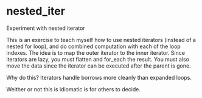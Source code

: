 # nested_iter
Experiment with nested iterator


This is an exercise to teach myself how to use nested iterators 
(instead of a nested for loop), and do combined computation
with each of the loop indexes. The idea is to map the outer iterator
to the inner iterator. Since iterators are lazy, you must flatten
and for_each the result. You must also move the data since the
iterator can be executed after the parent is gone.

Why do this? Iterators handle borrows more cleanly than expanded
loops. 

Weither or not this is idiomatic is for others to decide.

